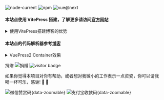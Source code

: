 <div class="home-wrapper">

<div class="version">

![node-current](https://img.shields.io/node/v/next)
![npm](https://img.shields.io/npm/v/n)
![vue@next](https://img.shields.io/npm/v/vue?color=green&label=vue)

</div>

#### 本站点使用 VitePress 搭建，了解更多请访问[官方网站](https://vitepress.dev/zh/)

<details><summary>使用VitePress搭建博客的优势</summary>

- 简单易用：使用 Markdown 语法编写博客非常容易上手，同时 VitePress 还提供了丰富的主题和插件，可以快速搭建出美观的博客网站。
- 高效快速：VitePress 使用了现代前端工具 Vite，能够快速地构建和生成静态网站，同时使用 Vue.js 前端框架，支持组件化开发，使得博客页面更加灵活高效。
- 自定义性强：VitePress 提供了丰富的配置选项，包括主题、插件等，可以根据个人需求进行自定义设置，让博客更符合个人风格和需求。
- SEO 友好：VitePress 提供了一些优化选项，如自动生成 sitemap.xml，以及自动生成 meta 标签等，使得博客更容易被搜索引擎收录和识别。
- 社区活跃：VitePress 是由 Vue.js 的作者尤雨溪开发的，因此得到了广泛的关注和支持，同时也有很多社区贡献的主题和插件，可以让开发者更加便捷地开发博客。
</details>

#### 本站点的代码解析器参考[博客](https://blog.csdn.net/cwin8951/article/details/130803402)

<details><summary>VuePress2 Container效果</summary>

<div style="max-width:500px">

::: demo 引用获取当前鼠标位置
example/vue3/02
:::

</div>
</details>

捐赠 ![捐赠](https://img.shields.io/badge/%E2%98%95-Buy%20Me%20A%20Coffee-%23be4141.svg?colorB=00A862) ![visitor badge](https://visitor-badge.laobi.icu/badge?page_id=ele-cat.gitee.io&left_text=Contributors&left_color=%23595959&right_color=%231283c3&query_only=false&format=true)

<span class="donate">如果你觉得本项目对你有帮助，或者想对我微小的工作表示一点资瓷，你可以请我喝一杯可乐，感谢! :pray: :vulcan_salute:</span>

<div class="appreciate">

![微信赞赏码](/images/1651905141755.jpg){data-zoomable}
![支付宝收款码](/images/1651905463193.jpg){data-zoomable}

</div>
</div>

<style lang="scss" scoped>
.homepage-layout {
  .home-wrapper {
    padding: 24px 0;
  }
  ul {
    margin-left: 20px;
    list-style: auto;
  }
  .version {
    p {
      width: 100%;
      display: flex;
      img {
        margin-right: 8px;
      }
    }
  }
  img {
    display: inline-block;
    vertical-align: middle;
  }
  .donate {
    font-size: 14px;
  }
  .appreciate {
    p {
      width: 100%;
      display: flex;
      img {
        max-height: 280px;
        margin-right: 8px;
      }
    }
  }
}
</style>
